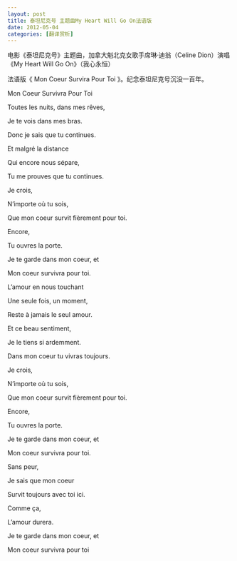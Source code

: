 ```yaml
---
layout: post
title: 泰坦尼克号 主题曲My Heart Will Go On法语版
date: 2012-05-04
categories: [翻译赏析]  
---
```


电影《泰坦尼克号》主题曲，加拿大魁北克女歌手席琳·迪翁（Celine Dion）演唱《My Heart Will Go On》（我心永恒）

法语版《 Mon Coeur Survira Pour Toi 》。纪念泰坦尼克号沉没一百年。

Mon Coeur Survivra Pour Toi

Toutes les nuits, dans mes rêves,

Je te vois dans mes bras.

Donc je sais que tu continues.

Et malgré la distance

Qui encore nous sépare,

Tu me prouves que tu continues.

Je crois,

N’importe où tu sois,

Que mon coeur survit fièrement pour toi.

Encore,

Tu ouvres la porte.

Je te garde dans mon coeur, et

Mon coeur survivra pour toi.

L’amour en nous touchant

Une seule fois, un moment,

Reste à jamais le seul amour.

Et ce beau sentiment,

Je le tiens si ardemment.

Dans mon coeur tu vivras toujours.

Je crois,

N’importe où tu sois,

Que mon coeur survit fièrement pour toi.

Encore,

Tu ouvres la porte.

Je te garde dans mon coeur, et

Mon coeur survivra pour toi.

Sans peur,

Je sais que mon coeur

Survit toujours avec toi ici.

Comme ça,

L’amour durera.

Je te garde dans mon coeur, et

Mon coeur survivra pour toi
